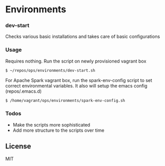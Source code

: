 # Environments

### dev-start

Checks various basic installations and takes care of basic configurations

### Usage

Requires nothing. Run the script on newly provisioned vagrant box

```sh
$ ~/repos/ops/environments/dev-start.sh
```

For Apache Spark vagrant box, run the spark-env-config script to set correct environmental variables. It also will setup the emacs config (repos/.emacs.d)

```sh
$ /home/vagrant/ops/environments/spark-env-config.sh
```


### Todos

- Make the scripts more sophisticated
- Add more structure to the scripts over time

License
----

MIT
